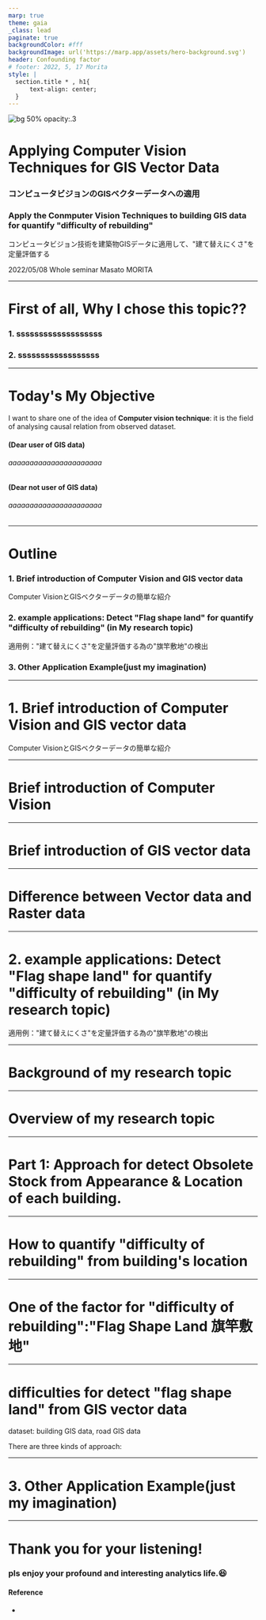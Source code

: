 ```yaml
---
marp: true
theme: gaia
_class: lead
paginate: true
backgroundColor: #fff
backgroundImage: url('https://marp.app/assets/hero-background.svg')
header: Confounding factor
# footer: 2022, 5, 17 Morita
style: |
  section.title * , h1{
      text-align: center;
  }
---
```


<!-- ![bg left:50% 80%](因果ダイアグラム.drawio.png) -->

![bg 50% opacity:.3](因果ダイアグラム.drawio.png)

# **Applying Computer Vision Techniques for GIS Vector Data**

### コンピュータビジョンのGISベクターデータへの適用

### Apply the Conmputer Vision Techniques to building GIS data for quantify "difficulty of rebuilding"

コンピュータビジョン技術を建築物GISデータに適用して、"建て替えにくさ"を定量評価する

2022/05/08 Whole seminar
Masato MORITA

---

# First of all, **Why I chose this topic**??

### 1. sssssssssssssssssss

### 2. ssssssssssssssssss

---

# Today's My Objective

I want to share one of the idea of **Computer vision technique**: it is the field of analysing causal relation from observed dataset.

#### (Dear user of GIS data)

###### aaaaaaaaaaaaaaaaaaaaaa

#### (Dear not user of GIS data)

###### aaaaaaaaaaaaaaaaaaaaaa

---

# Outline

### 1. Brief introduction of Computer Vision and GIS vector data

Computer VisionとGISベクターデータの簡単な紹介

### 2. example applications: Detect "Flag shape land" for quantify "difficulty of rebuilding" (in My research topic)

適用例："建て替えにくさ"を定量評価する為の"旗竿敷地"の検出

### 3. Other Application Example(just my imagination)

---

<!-- _class: title -->

# 1. Brief introduction of Computer Vision and GIS vector data

Computer VisionとGISベクターデータの簡単な紹介

---

# Brief introduction of Computer Vision

---

# Brief introduction of GIS vector data

---

# Difference between Vector data and Raster data

---

<!-- _class: title -->

# 2. example applications: Detect "Flag shape land" for quantify "difficulty of rebuilding" (in My research topic)

適用例："建て替えにくさ"を定量評価する為の"旗竿敷地"の検出

---

# Background of my research topic

---

# Overview of my research topic

---

# Part 1: Approach for detect Obsolete Stock from Appearance & Location of each building.

---

# How to quantify "difficulty of rebuilding" from building's location

---

# One of the factor for "difficulty of rebuilding":"Flag Shape Land 旗竿敷地"

---

# difficulties for detect "flag shape land" from GIS vector data

dataset: building GIS data, road GIS data

There are three kinds of approach:

---

<!-- _class: title -->

# 3. Other Application Example(just my imagination)

---

<!-- _class: title -->

# Thank you for your listening!

### pls enjoy your profound and interesting analytics life.:satisfied:

#### Reference

-
